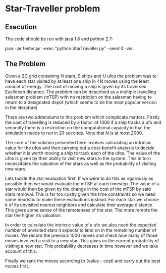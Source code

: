 # Star-Traveller problem
## Execution
The code should be run with java 1.8 and python 2.7:

java -jar tester.jar -exec "python StarTraveller.py" -seed 0 -vis

## The Problem

Given a 2D grid containing N stars, S ships and U ufos the problem was to have each star visited by at least one ship in 4N moves using the least amount of energy. The cost of moving a ship is given by its traversed Euclidean distance. The problem can be described as a multiple travelling salesman problem (mTSP) with no restriction on the salesman having to return to a designated depot (which seems to be the most popular version in the literature).

There are two addendums to this problem which complicate matters. Firstly the cost of travelling is reduced by a factor of 1000 if a ship tracks a ufo and secondly there is a restriction on the computational capacity in that the simulation needs to run in 20 seconds. Note that N is at most 2000.

The core of the solution presented here involves calculating an intrinsic value for the ufos and then carrying out a cost-benefit analysis to decide whether it is worth moving a ship to track each of the ufos. The value of the ufos is given by their ability to visit new stars in the system. This in turn necessitates the valuation of the stars as well as the probability of visiting new stars.

Lets tackle the star evaluation first. If we were to do this as rigorously as possible then we would evaluate the mTSP at each timestep. The value of a star would then be given by the change in the cost of the mTSP by said stars removal. This is far too costly given the time constraints so we need some heuristic to make these evaluations instead. For each star we choose k of its unvisited nearest neighbors and calculate their average distance. This gives some sense of the remoteness of the star. The more remote the star the higher its valuation.

In order to calculate the intrinsic value of a ufo we also need the expected number of unvisited stars it expects to land on in the remaining number of moves. We record the previous 1000 moves and check how many of those moves involved a visit to a new star. This gives us the current probability of visiting a new star. This probability decreases in time however and we take account of this.

Finally we rank the moves according to (value - cost) and carry out the best moves first.


